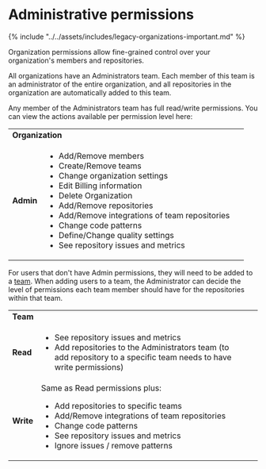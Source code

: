# Administrative permissions

{% include "../../assets/includes/legacy-organizations-important.md" %}

Organization permissions allow fine-grained control over your organization's members and repositories.

All organizations have an Administrators team. Each member of this team is an administrator of the entire organization, and all repositories in the organization are automatically added to this team.

Any member of the Administrators team has full read/write permissions. You can view the actions available per permission level here:

<table>
<tbody>
<tr>
<td colspan="2"><strong>Organization</strong></td>
<td>&nbsp;</td>
</tr>
<tr>
<td><strong>Admin</strong></td>
<td><ul>
<li>Add/Remove members</li>
<li>Create/Remove teams</li>
<li>Change organization settings</li>
<li>Edit Billing information</li>
<li>Delete Organization</li>
<li>Add/Remove repositories</li>
<li>Add/Remove integrations of team repositories</li>
<li>Change code patterns</li>
<li>Define/Change quality settings</li>
<li>See repository issues and metrics</li>
</ul></td>
</tr>
</tbody>
</table>

For users that don't have Admin permissions, they will need to be added to a [team](creating-and-managing-teams.md). When adding users to a team, the Administrator can decide the level of permissions each team member should have for the repositories within that team.

<table>
<tbody>
<tr>
<td colspan="2"><strong>Team</strong></td>
<td>&nbsp;</td>
</tr>
<tr>
<td><strong>Read</strong></td>
<td><ul>
<li>See repository issues and metrics</li>
<li>Add repositories to the Administrators team (to add repository to a specific team needs to have write permissions)</li>
</ul></td>
</tr>
<tr>
<td><strong>Write</strong></td>
<td> Same as Read permissions plus:
<ul>
<li>Add repositories to specific teams</li>
<li>Add/Remove integrations of team repositories</li>
<li>Change code patterns</li>
<li>See repository issues and metrics</li>
<li>Ignore issues / remove patterns</li>
</ul></td>
</tr>
</tbody>
</table>
